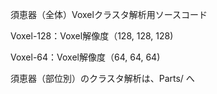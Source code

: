 須恵器（全体）Voxelクラスタ解析用ソースコード

Voxel-128：Voxel解像度（128, 128, 128)

Voxel-64：Voxel解像度（64, 64, 64)




須恵器（部位別）のクラスタ解析は、Parts/ へ
